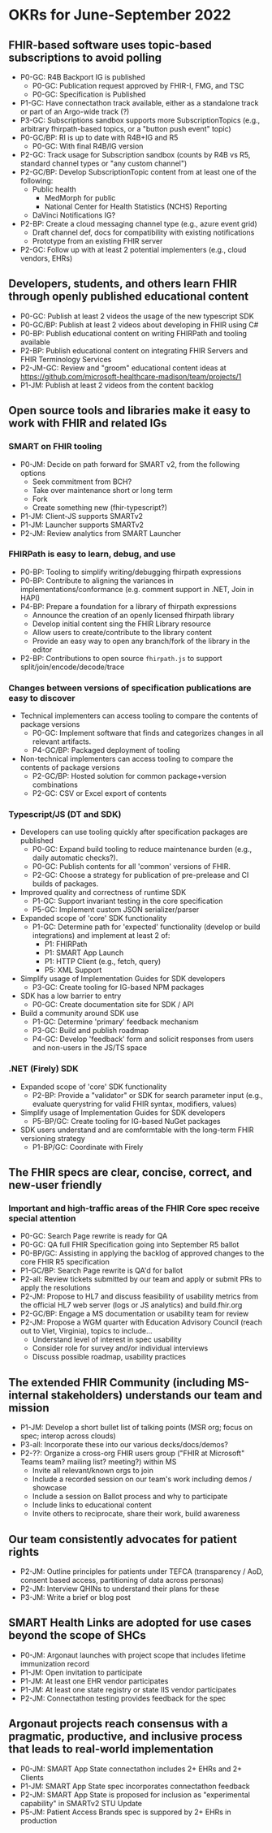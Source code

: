 # OKRs for June-September 2022

## FHIR-based software uses topic-based subscriptions to avoid polling
* P0-GC: R4B Backport IG is published
    * P0-GC: Publication request approved by FHIR-I, FMG, and TSC
    * P0-GC: Specification is Published
* P1-GC: Have connectathon track available, either as a standalone track or part of an Argo-wide track (?)
* P3-GC: Subscriptions sandbox supports more SubscriptionTopics (e.g., arbitrary fhirpath-based topics, or a "button push event" topic)
* P0-GC/BP: RI is up to date with R4B+IG and R5
  * P0-GC: With final R4B/IG version
* P2-GC: Track usage for Subscription sandbox (counts by R4B vs R5, standard channel types or "any custom channel")
* P2-GC/BP: Develop SubscriptionTopic content from at least one of the following:
  * Public health
      * MedMorph for public
      * National Center for Health Statistics (NCHS) Reporting
  * DaVinci Notifications IG?
* P2-BP: Create a cloud messaging channel type (e.g., azure event grid)
  * Draft channel def, docs for compatibility with existing notifications
  * Prototype from an existing FHIR server
* P2-GC: Follow up with at least 2 potential implementers (e.g., cloud vendors, EHRs)

## Developers, students, and others learn FHIR through openly published educational content
* P0-GC: Publish at least 2 videos the usage of the new typescript SDK
* P0-GC/BP: Publish at least 2 videos about developing in FHIR using C#
* P0-BP: Publish educational content on writing FHIRPath and tooling available
* P2-BP: Publish educational content on integrating FHIR Servers and FHIR Terminology Services
* P2-JM-GC: Review and "groom" educational content ideas at https://github.com/microsoft-healthcare-madison/team/projects/1 
* P1-JM: Publish at least 2 videos from the content backlog

## Open source tools and libraries make it easy to work with FHIR and related IGs

### SMART on FHIR tooling
* P0-JM: Decide on path forward for SMART v2, from the following options
    * Seek commitment from BCH?
    * Take over maintenance short or long term
    * Fork
    * Create something new (fhir-typescript?)
* P1-JM: Client-JS supports SMARTv2
* P1-JM: Launcher supports SMARTv2
* P2-JM: Review analytics from SMART Launcher

### FHIRPath is easy to learn, debug, and use
* P0-BP: Tooling to simplify writing/debugging fhirpath expressions
* P0-BP: Contribute to aligning the variances in implementations/conformance (e.g. comment support in .NET, Join in HAPI)
* P4-BP: Prepare a foundation for a library of fhirpath expressions
  * Announce the creation of an openly licensed fhirpath library
  * Develop initial content sing the FHIR Library resource
  * Allow users to create/contribute to the library content
  * Provide an easy way to open any branch/fork of the library in the editor
* P2-BP: Contributions to open source `fhirpath.js` to support split/join/encode/decode/trace

### Changes between versions of specification publications are easy to discover
* Technical implementers can access tooling to compare the contents of package versions
    * P0-GC: Implement software that finds and categorizes changes in all relevant artifacts.
    * P4-GC/BP: Packaged deployment of tooling
* Non-technical implementers can access tooling to compare the contents of package versions
    * P2-GC/BP: Hosted solution for common package+version combinations
    * P2-GC: CSV or Excel export of contents

### Typescript/JS (DT and SDK)
* Developers can use tooling quickly after specification packages are published
    * P0-GC: Expand build tooling to reduce maintenance burden (e.g., daily automatic checks?).
    * P0-GC: Publish contents for all 'common' versions of FHIR.
    * P2-GC: Choose a strategy for publication of pre-prelease and CI builds of packages.
* Improved quality and correctness of runtime SDK
    * P1-GC: Support invariant testing in the core specification
    * P5-GC: Implement custom JSON serializer/parser
* Expanded scope of 'core' SDK functionality
    * P1-GC: Determine path for 'expected' functionality (develop or build integrations) and implement at least 2 of:
        * P1: FHIRPath
        * P1: SMART App Launch
        * P1: HTTP Client (e.g., fetch, query)
        * P5: XML Support
* Simplify usage of Implementation Guides for SDK developers
    * P3-GC: Create tooling for IG-based NPM packages
* SDK has a low barrier to entry
    * P0-GC: Create documentation site for SDK / API
* Build a community around SDK use
    * P1-GC: Determine 'primary' feedback mechanism
    * P3-GC: Build and publish roadmap
    * P4-GC: Develop 'feedback' form and solicit responses from users and non-users in the JS/TS space

### .NET (Firely) SDK
* Expanded scope of 'core' SDK functionality
    * P2-BP: Provide a "validator" or SDK for search parameter input (e.g., evaluate querystring for valid FHIR syntax, modifiers, values)
* Simplify usage of Implementation Guides for SDK developers
    * P5-BP/GC: Create tooling for IG-based NuGet packages
* SDK users understand and are comformtable with the long-term FHIR versioning strategy
    * P1-BP/GC: Coordinate with Firely

## The FHIR specs are clear, concise, correct, and new-user friendly

### Important and high-traffic areas of the FHIR Core spec receive special attention
* P0-GC: Search Page rewrite is ready for QA
* P0-GC: QA full FHIR Specification going into September R5 ballot
* P0-BP/GC: Assisting in applying the backlog of approved changes to the core FHIR R5 specification
* P1-GC/BP: Search Page rewrite is QA'd for ballot
* P2-all: Review tickets submitted by our team and apply or submit PRs to apply the resolutions
* P2-JM: Propose to HL7 and discuss feasibility of usability metrics from the official HL7 web server (logs or JS analytics) and build.fhir.org
* P2-GC/BP: Engage a MS documentation or usability team for review
* P2-JM: Propose a WGM quarter with Education Advisory Council (reach out to Viet, Virginia), topics to include...
  * Understand level of interest in spec usability
  * Consider role for survey and/or individual interviews
  * Discuss possible roadmap, usability practices

## The extended FHIR Community (including MS-internal stakeholders) understands our team and mission
* P1-JM: Develop a short bullet list of talking points (MSR org; focus on spec; interop across clouds)
* P3-all: Incorporate these into our various decks/docs/demos?
* P2-??: Organize a cross-org FHIR users group ("FHIR at Microsoft" Teams team? mailing list? meeting?) within MS
  * Invite all relevant/known orgs to join
  * Include a recorded session on our team's work including demos / showcase
  * Include a session on Ballot process and why to participate
  * Include links to educational content
  * Invite others to reciprocate, share their work, build awareness 

## Our team consistently advocates for patient rights
* P2-JM: Outline principles for patients under TEFCA (transparency / AoD, consent based access, partitioning of data across personas)
* P2-JM: Interview QHINs to understand their plans for these
* P3-JM: Write a brief or blog post

## SMART Health Links are adopted for use cases beyond the scope of SHCs
* P0-JM: Argonaut launches with project scope that includes lifetime immunization record
* P1-JM: Open invitation to participate
* P1-JM: At least one EHR vendor participates
* P1-JM: At least one state registry or state IIS vendor participates
* P2-JM: Connectathon testing provides feedback for the spec

## Argonaut projects reach consensus with a pragmatic, productive, and inclusive process that leads to real-world implementation
* P0-JM: SMART App State connectathon includes 2+ EHRs and 2+ Clients
* P1-JM: SMART App State spec incorporates connectathon feedback
* P2-JM: SMART App State is proposed for inclusion as "experimental capability" in SMARTv2 STU Update
* P5-JM: Patient Access Brands spec is suppored by 2+ EHRs in production

